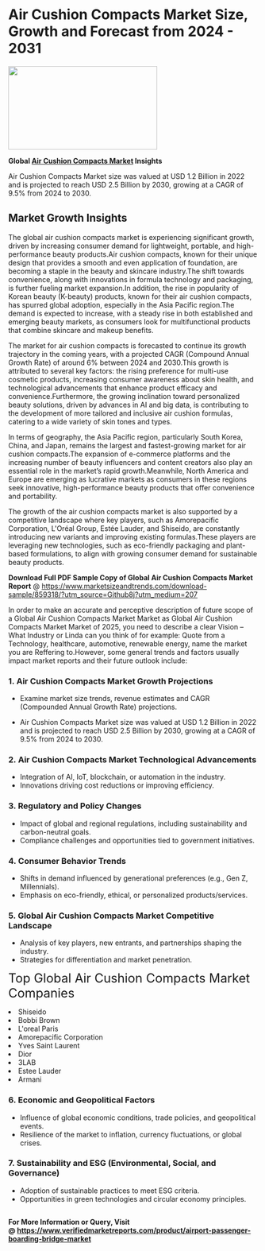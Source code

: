 <H1>Air Cushion Compacts Market Size, Growth and Forecast from 2024 - 2031</H1><img class="aligncenter size-medium wp-image-584254" src="https://thirdeyenews.in/wp-content/uploads/2024/09/Global-Market-Research-300x168.jpeg" alt="" width="300" height="168" /><p><strong>Global&nbsp;<a href="https://www.marketsizeandtrends.com/download-sample/859318/?utm_source=Github8j?utm_medium=207">Air Cushion Compacts Market</a> Insights</strong></p><p>Air Cushion Compacts Market size was valued at USD 1.2 Billion in 2022 and is projected to reach USD 2.5 Billion by 2030, growing at a CAGR of 9.5% from 2024 to 2030.</p><p><h2>Market Growth Insights</h2> <p>The global air cushion compacts market is experiencing significant growth, driven by increasing consumer demand for lightweight, portable, and high-performance beauty products.Air cushion compacts, known for their unique design that provides a smooth and even application of foundation, are becoming a staple in the beauty and skincare industry.The shift towards convenience, along with innovations in formula technology and packaging, is further fueling market expansion.In addition, the rise in popularity of Korean beauty (K-beauty) products, known for their air cushion compacts, has spurred global adoption, especially in the Asia Pacific region.The demand is expected to increase, with a steady rise in both established and emerging beauty markets, as consumers look for multifunctional products that combine skincare and makeup benefits.</p> <p>The market for air cushion compacts is forecasted to continue its growth trajectory in the coming years, with a projected CAGR (Compound Annual Growth Rate) of around 6% between 2024 and 2030.This growth is attributed to several key factors: the rising preference for multi-use cosmetic products, increasing consumer awareness about skin health, and technological advancements that enhance product efficacy and convenience.Furthermore, the growing inclination toward personalized beauty solutions, driven by advances in AI and big data, is contributing to the development of more tailored and inclusive air cushion formulas, catering to a wide variety of skin tones and types.</p> <p>In terms of geography, the Asia Pacific region, particularly South Korea, China, and Japan, remains the largest and fastest-growing market for air cushion compacts.The expansion of e-commerce platforms and the increasing number of beauty influencers and content creators also play an essential role in the market’s rapid growth.Meanwhile, North America and Europe are emerging as lucrative markets as consumers in these regions seek innovative, high-performance beauty products that offer convenience and portability.</p> <p>The growth of the air cushion compacts market is also supported by a competitive landscape where key players, such as Amorepacific Corporation, L'Oréal Group, Estée Lauder, and Shiseido, are constantly introducing new variants and improving existing formulas.These players are leveraging new technologies, such as eco-friendly packaging and plant-based formulations, to align with growing consumer demand for sustainable beauty products.</p> <p><span class=""><strong>Download Full PDF Sample Copy of Global Air Cushion Compacts Market Report</strong> @ <a href="https://www.marketsizeandtrends.com/download-sample/859318/?utm_source=Github8j?utm_medium=207" target="_blank">https://www.marketsizeandtrends.com/download-sample/859318/?utm_source=Github8j?utm_medium=207</a></span></p><p>In order to make an accurate and perceptive description of future scope of a Global&nbsp;Air Cushion Compacts Market Market as Global&nbsp;Air Cushion Compacts Market Market of 2025, you need to describe a clear Vision &ndash; What Industry or Linda can you think of for example: Quote from a Technology, healthcare, automotive, renewable energy, name the market you are Reffering to.However, some general trends and factors usually impact market reports and their future outlook include:</p><h3>1.&nbsp;<strong>Air Cushion Compacts Market Growth Projections</strong></h3><ul><li>Examine market size trends, revenue estimates and CAGR (Compounded Annual Growth Rate) projections.</li><li><p>Air Cushion Compacts Market size was valued at USD 1.2 Billion in 2022 and is projected to reach USD 2.5 Billion by 2030, growing at a CAGR of 9.5% from 2024 to 2030.</p></li></ul><h3>2.&nbsp;<strong>Air Cushion Compacts Market Technological Advancements</strong></h3><ul><li>Integration of AI, IoT, blockchain, or automation in the industry.</li><li>Innovations driving cost reductions or improving efficiency.</li></ul><h3>3.&nbsp;<strong>Regulatory and Policy Changes</strong></h3><ul><li>Impact of global and regional regulations, including sustainability and carbon-neutral goals.</li><li>Compliance challenges and opportunities tied to government initiatives.</li></ul><h3>4.&nbsp;<strong>Consumer Behavior Trends</strong></h3><ul><li>Shifts in demand influenced by generational preferences (e.g., Gen Z, Millennials).</li><li>Emphasis on eco-friendly, ethical, or personalized products/services.</li></ul><h3>5.&nbsp;<strong>Global Air Cushion Compacts Market Competitive Landscape</strong></h3><ul><li>Analysis of key players, new entrants, and partnerships shaping the industry.</li><li>Strategies for differentiation and market penetration.</li></ul><p data-pm-slice="1 1 []"><span style="color: inherit; font-family: inherit; font-size: 25px;">Top Global Air Cushion Compacts Market Companies</span></p><div class="" data-test-id=""><p><li>Shiseido</li><li> Bobbi Brown</li><li> L'oreal Paris</li><li> Amorepacific Corporation</li><li> Yves Saint Laurent</li><li> Dior</li><li> 3LAB</li><li> Estee Lauder</li><li> Armani</li></p></div><h3>6.&nbsp;<strong>Economic and Geopolitical Factors</strong></h3><ul><li>Influence of global economic conditions, trade policies, and geopolitical events.</li><li>Resilience of the market to inflation, currency fluctuations, or global crises.</li></ul><h3>7.&nbsp;<strong>Sustainability and ESG (Environmental, Social, and Governance)</strong></h3><ul><li>Adoption of sustainable practices to meet ESG criteria.</li><li>Opportunities in green technologies and circular economy principles.</li></ul><h2><strong style="font-size: 14px;">For More Information or Query, Visit @&nbsp;</strong><a style="background-color: #ffffff; font-size: 14px;" href="https://www.marketsizeandtrends.com/report/air-cushion-compacts-market/" target="_blank">https://www.verifiedmarketreports.com/product/airport-passenger-boarding-bridge-market</a></h2>